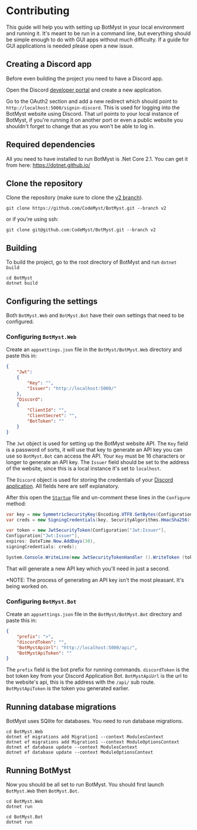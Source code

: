 # Contributing

This guide will help you with setting up BotMyst in your local environment and running it. It's meant to be run in a command line, but everything should be simple enough to do with GUI apps without much difficulty. If a guide for GUI applications is needed please open a new issue.

## Creating a Discord app

Before even building the project you need to have a Discord app.

Open the Discord [developer portal](https://discordapp.com/developers/applications/) and create a new application.

Go to the OAuth2 section and add a new redirect which should point to `http://localhost:5000/signin-discord`. This is used for logging into the BotMyst website using Discord. That url points to your local instance of BotMyst, if you're running it on another port or even a public website you shouldn't forget to change that as you won't be able to log in.

## Required dependencies

All you need to have installed to run BotMyst is .Net Core 2.1. You can get it from here: https://dotnet.github.io/

## Clone the repository

Clone the repository (make sure to clone the [v2 branch](https://github.com/CodeMyst/BotMyst/tree/v2)).

```
git clone https://github.com/CodeMyst/BotMyst.git --branch v2
```

or if you're using ssh:
```
git clone git@github.com:CodeMyst/BotMyst.git --branch v2
```

## Building

To build the project, go to the root directory of BotMyst and run `dotnet build`

```
cd BotMyst
dotnet build
```

## Configuring the settings

Both `BotMyst.Web` and `BotMyst.Bot` have their own settings that need to be configured.

### Configuring `BotMyst.Web`

Create an `appsettings.json` file in the `BotMyst/BotMyst.Web` directory and paste this in:

```json
{
    "Jwt":
    {
        "Key": "",
        "Issuer": "http://localhost:5000/"
    },
    "Discord":
    {
        "ClientId": "",
        "ClientSecret": "",
        "BotToken": ""
    }
}
```

The `Jwt` object is used for setting up the BotMyst website API. The `Key` field is a password of sorts, it will use that key to generate an API key you can use so `BotMyst.Bot` can access the API. Your `Key` must be 16 characters or longer to generate an API key. The `Issuer` field should be set to the address of the website, since this is a local instance it's set to `localhost`.

The `Discord` object is used for storing the credentials of your [Discord application](#creating-a-discord-app). All fields here are self explanatory.

After this open the [`Startup`](BotMyst.Web/Startup.cs) file and un-comment these lines in the `Configure` method:

```csharp
var key = new SymmetricSecurityKey(Encoding.UTF8.GetBytes(Configuration["Jwt:Key"]));
var creds = new SigningCredentials(key, SecurityAlgorithms.HmacSha256);

var token = new JwtSecurityToken(Configuration["Jwt:Issuer"],
Configuration["Jwt:Issuer"],
expires: DateTime.Now.AddDays(30),
signingCredentials: creds);

System.Console.WriteLine(new JwtSecurityTokenHandler ().WriteToken (token));
```

That will generate a new API key which you'll need in just a second.

*NOTE: The process of generating an API key isn't the most pleasant. It's being worked on.

### Configuring `BotMyst.Bot`

Create an `appsettings.json` file in the `BotMyst/BotMyst.Bot` directory and paste this in:

```json
{
    "prefix": ">",
    "discordToken": "",
    "BotMystApiUrl": "http://localhost:5000/api/",
    "BotMystApiToken": ""
}
```

The `prefix` field is the bot prefix for running commands. `discordToken` is the bot token key from your Discord Application Bot. `BotMystApiUrl` is the url to the website's api, this is the address with the `/api/` sub route. `BotMystApiToken` is the token you generated earlier.

## Running database migrations

BotMyst uses SQlite for databases. You need to run database migrations.

```
cd BotMyst.Web
dotnet ef migrations add Migration1 --context ModulesContext
dotnet ef migrations add Migration1 --context ModuleOptionsContext
dotnet ef database update --context ModulesContext
dotnet ef database update --context ModuleOptionsContext
```

## Running BotMyst

Now you should be all set to run BotMyst. You should first launch `BotMyst.Web` then `BotMyst.Bot`.

```
cd BotMyst.Web
dotnet run
```
```
cd BotMyst.Bot
dotnet run
```
